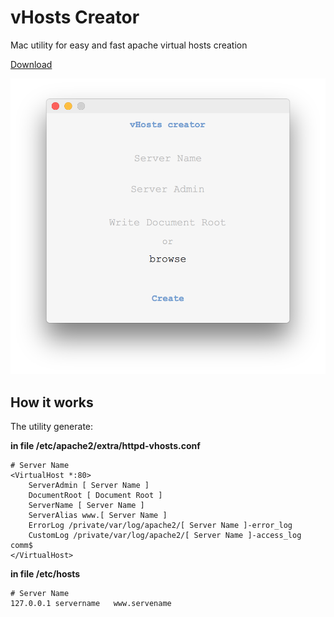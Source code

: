 # vHosts Creator
Mac utility for easy and fast apache virtual hosts creation

[Download](https://giuseppesalvo.github.io/vhostscreator)

![vHosts Creator ScreenShot](https://raw.githubusercontent.com/giuseppesalvo/vhostscreator/master/screenshot.png)

## How it works

The utility generate: 

**in file /etc/apache2/extra/httpd-vhosts.conf**

    # Server Name
    <VirtualHost *:80>
        ServerAdmin [ Server Name ]
        DocumentRoot [ Document Root ]
        ServerName [ Server Name ]
        ServerAlias www.[ Server Name ]
        ErrorLog /private/var/log/apache2/[ Server Name ]-error_log
        CustomLog /private/var/log/apache2/[ Server Name ]-access_log comm$
    </VirtualHost>


**in file /etc/hosts**

    # Server Name
    127.0.0.1 servername   www.servename